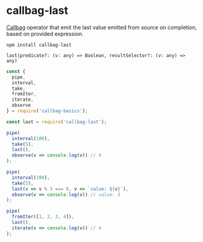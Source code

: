 # callbag-last

[Callbag](https://github.com/callbag/callbag) operator that emit the last value emitted from source on completion, based on provided expression.

`npm install callbag-last`

`last(predicate?: (v: any) => Boolean, resultSelector?: (v: any) => any)`

```javascript
const {
  pipe,
  interval,
  take,
  fromIter,
  iterate,
  observe
} = require('callbag-basics');

const last = require('callbag-last');

pipe(
  interval(100),
  take(5),
  last(),
  observe(v => console.log(v)) // 4
);

pipe(
  interval(100),
  take(5),
  last(v => v % 3 === 0, v => `value: ${v}`),
  observe(v => console.log(v)) // value: 3
);

pipe(
  fromIter([1, 2, 3, 4]),
  last(),
  iterate(v => console.log(v)) // 4
);
```
